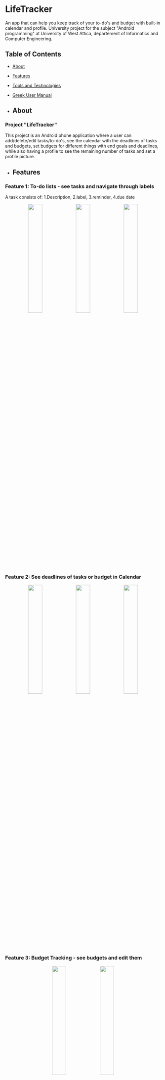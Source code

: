 # LifeTracker
An app that can help you keep track of your to-do's and budget with built-in calendar and profile. University project for the subject "Android programming" at University of West Attica, departement of Informatics and Computer Engineering.

## Table of Contents
- [About](#about)
- [Features](#features)
- [Tools and Technologies](#tools-and-technologies)
- [Greek User Manual](#greek-user-manual)

- ## About

### Project "LifeTracker"
This project is an Android phone application where a user can add/delete/edit tasks/to-do's, see the calendar with the deadlines of tasks and budgets, set budgets for different things with end goals and deadlines, while also having a profile to see the remaining number of tasks and set a profile picture.

- ## Features
### Feature 1: To-do lists - see tasks and navigate through labels
A task consists of: 1.Description, 2.label, 3.reminder, 4.due date
<div align="center">
  <img src="https://github.com/SofiaBili/LifeTracker/assets/88043091/a8d2a600-24b6-41d4-920f-7c87cfc7303e" width="30%">
  <img src="https://github.com/SofiaBili/LifeTracker/assets/88043091/d6625c7e-20d0-4104-bec5-ad5ed0819297" width="30%">
  <img src="https://github.com/SofiaBili/LifeTracker/assets/88043091/4baaf1d3-0259-46eb-94ca-106d4d4ed4a8" width="30%">
</div>

### Feature 2: See deadlines of tasks or budget in Calendar
<div align="center">
  <img src="https://github.com/SofiaBili/LifeTracker/assets/88043091/967c3490-59f0-4b26-af54-42f896ab0fa4" width="30%">
  <img src="https://github.com/SofiaBili/LifeTracker/assets/88043091/74cd1054-5e2b-4f8e-a0e9-969ecc7bb98a" width="30%">
  <img src="https://github.com/SofiaBili/LifeTracker/assets/88043091/07b5e71f-575a-4bb5-9af1-40bbb48ea345" width="30%">
</div>

### Feature 3: Budget Tracking - see budgets and edit them
<div align="center">
  <img src="https://github.com/SofiaBili/LifeTracker/assets/88043091/9b400c58-fba2-4bdb-aa55-87f368a826a0" width="30%">
  <img src="https://github.com/SofiaBili/LifeTracker/assets/88043091/2ec1cd42-cf84-4690-ae9e-aaee7e444739" width="30%">
</div>

### Feature 4: Profile and task remaining and completed
<div align="center">
  <img src="https://github.com/SofiaBili/LifeTracker/assets/88043091/ced629df-7c77-4221-a15b-77f592354b25" width="30%">
</div>

### Feature 5: Notifications
<div align="center">
  <img src="https://github.com/SofiaBili/LifeTracker/assets/88043091/0cb5baa2-8d66-40f1-a96d-d5fb390ec9c6" width="30%">
</div>

- ## Tools and Technologies

### Development Tools

- **App**: Phone Application
- **IDE**: Android Studio
- **Database**: SQLite 
- **GitHub Repository**: [ProjectLifeTracker]([https://github.com/SofiaBili/Project-E-Learning-Platform](https://github.com/SofiaBili/LifeTracker))

- ## Technologies Used
- RecyclerView
- Fragments
- Menu Navigation Bar
- SharedPreferences
#### Programming Languages
- Java
- SQLite

- ## Greek User Manual
* [User Manual](https://github.com/SofiaBili/LifeTracker/blob/main/User_Manual.pdf)
